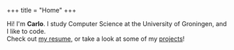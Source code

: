 +++
title = "Home"
+++

Hi! I'm **Carlo**. I study Computer Science at the University of Groningen, and I like to code.  
Check out [my resume](https://github.com/CRefice/resume/releases/download/master/resume.pdf), or take a look at some of my [projects](/projects)!
